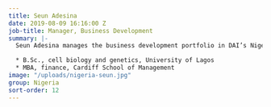 ```yaml
---
title: Seun Adesina
date: 2019-08-09 16:16:00 Z
job-title: Manager, Business Development
summary: |-
  Seun Adesina manages the business development portfolio in DAI’s Nigeria office. In this role, his focus is on the development of new business initiatives and growth of nontraditional business. Since 2007, his professional focus has been sales, client management, and business development in the finance and technology sectors. He perviously worked for Interswitch and Dimension Data West Africa. Seun formerly served as a regional manager in the downstream oil and gas sector, where he was responsible for developing the marine business of Forte Oil Plc.

  * B.Sc., cell biology and genetics, University of Lagos
  * MBA, finance, Cardiff School of Management
image: "/uploads/nigeria-seun.jpg"
group: Nigeria
sort-order: 12
---
```


